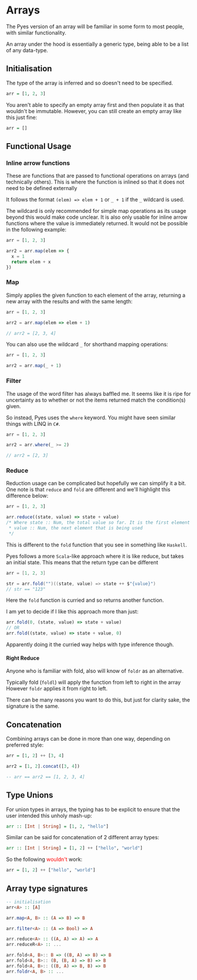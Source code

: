 # Arrays

The Pyes version of an array will be familiar in some form to most people, with similar functionality.

An array under the hood is essentially a generic type, being able to be a list of any data-type.

## Initialisation

The type of the array is inferred and so doesn't need to be specified.

```haskell title="Array initialisation"
arr = [1, 2, 3]
```

You aren't able to specify an empty array first and then populate it as that wouldn't be immutable.
However, you can still create an empty array like this just fine:

```haskell title="Empty array"
arr = []
```

## Functional Usage

### Inline arrow functions

These are functions that are passed to functional operations on arrays (and technically others).
This is where the function is inlined so that it does not need to be defined externally

It follows the format `(elem) => elem + 1` or `_ + 1` if the `_` wildcard is used.

The wildcard is only recommended for simple map operations as its usage beyond this would make code unclear.
It is also only usable for inline arrow functions where the value is immediately returned.
It would not be possible in the following example:

```ts
arr = [1, 2, 3]

arr2 = arr.map(elem => {
  x = 1
  return elem + x
})
```

### Map

Simply applies the given function to each element of the array, returning a new array with the results and with the same length:

```ts title="Array map"
arr = [1, 2, 3]

arr2 = arr.map(elem => elem + 1)

// arr2 = [2, 3, 4]
```

You can also use the wildcard `_` for shorthand mapping operations:

```ts title="Map shorthand"
arr = [1, 2, 3]

arr2 = arr.map(_ + 1)
```

### Filter

The usage of the word filter has always baffled me.
It seems like it is ripe for uncertainty as to whether or not the items returned match the condition(s) given.

So instead, Pyes uses the `where` keyword.
You might have seen similar things with LINQ in `C#`.

```ts title="Filtering an array"
arr = [1, 2, 3]

arr2 = arr.where(_ >= 2)

// arr2 = [2, 3]
```

### Reduce

Reduction usage can be complicated but hopefully we can simplify it a bit.
One note is that `reduce` and `fold` are different and we'll highlight this difference below:

```ts title="Reduce"
arr = [1, 2, 3]

arr.reduce((state, value) => state + value)
/* Where state :: Num, the total value so far. It is the first element on the first iteration
 * value :: Num, the next element that is being used
 */
```

This is different to the `fold` function that you see in something like `Haskell`.

Pyes follows a more `Scala`-like approach where it is like reduce, but takes an initial state.
This means that the return type can be different

```scala
arr = [1, 2, 3]

str = arr.fold("")((state, value) => state ++ $"{value}")
// str == "123"
```

Here the `fold` function is curried and so returns another function.

I am yet to decide if I like this approach more than just:

```ts
arr.fold(0, (state, value) => state + value)
// OR
arr.fold((state, value) => state + value, 0)
```

Apparently doing it the curried way helps with type inference though.

#### Right Reduce

Anyone who is familiar with fold, also will know of `foldr` as an alternative.

Typically fold (`foldl`) will apply the function from left to right in the array
However `foldr` applies it from right to left.

There can be many reasons you want to do this, but just for clarity sake, the signature is the same.

## Concatenation

Combining arrays can be done in more than one way, depending on preferred style:

```haskell title="Combining arrays"
arr = [1, 2] ++ [3, 4]

arr2 = [1, 2].concat([3, 4])

-- arr == arr2 == [1, 2, 3, 4]
```

## Type Unions

For union types in arrays, the typing has to be explicit to ensure that the user intended this unholy mash-up:

```haskell title="Unholy"
arr :: [Int | String] = [1, 2, "hello"]
```

Similar can be said for concatenation of 2 different array types:

```haskell title="Unholy Cons"
arr :: [Int | String] = [1, 2] ++ ["hello", "world"]
```

So the following <span style="color:red">wouldn't</span> work:

```haskell title="Invalid Cons"
arr = [1, 2] ++ ["hello", "world"]
```

## Array type signatures

```haskell title="Type Signatures"
-- initialisation
arr<A> :: [A]

arr.map<A, B> :: (A => B) => B

arr.filter<A> :: (A => Bool) => A

arr.reduce<A> :: ((A, A) => A) => A
arr.reduceR<A> :: ...

arr.fold<A, B>:: B => ((B, A) => B) => B
arr.fold<A, B>:: (B, (B, A) => B) => B
arr.fold<A, B>:: ((B, A) => B, B) => B
arr.foldr<A, B> :: ...
```
